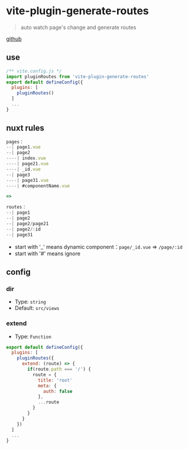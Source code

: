 # vite-plugin-generate-routes

> auto watch page's change and generate routes

[github](https://github.com/WillianLiusHao/vite-plugin-generate-routes)

## use

```js
/** vite.config.js */
import pluginRoutes from 'vite-plugin-generate-routes'
export default defineConfig({
  plugins: [
    pluginRoutes()
  ]
  ...
}
```

## nuxt rules

```js
pages：
--| page1.vue
--| page2
----| index.vue
----| page21.vue
----| _id.vue
--| page3
----| page31.vue
----| #componentName.vue

=>

routes：
--| page1
--| page2
--| page2/page21
--| page2/:id
--| page31
```

- start with '\_' means dynamic component：`page/_id.vue` => `/page/:id`
- start with '#' means ignore

## config

### dir

- Type: `string`
- Default: `src/views`

### extend

- Type: `Function`
```js
export default defineConfig({
  plugins: [
    pluginRoutes({
      extend: (route) => {
        if(route.path === '/') {
          route = {
            title: 'root'
            meta: {
              auth: false
            },
            ...route
          }
        }
      }
    })
  ]
  ...
}
```
